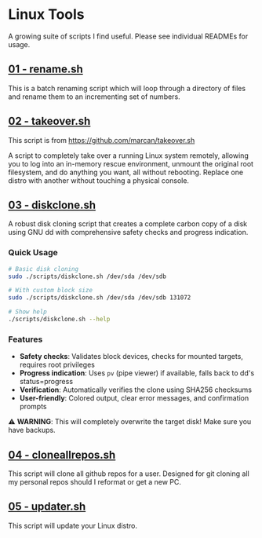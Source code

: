 # Linux Tools

A growing suite of scripts I find useful. Please see individual READMEs for usage.

## [01 - rename.sh](./readmes/rename.md)

This is a batch renaming script which will loop through a directory of files and rename them to an incrementing set of numbers.

## [02 - takeover.sh](./readmes/takeover.md)

This script is from https://github.com/marcan/takeover.sh

A script to completely take over a running Linux system remotely, allowing you to log into an in-memory rescue environment, unmount the original root filesystem, and do anything you want, all without rebooting. Replace one distro with another without touching a physical console.

## [03 - diskclone.sh](./readmes/diskclone.md)

A robust disk cloning script that creates a complete carbon copy of a disk using GNU dd with comprehensive safety checks and progress indication.

### Quick Usage

```bash
# Basic disk cloning
sudo ./scripts/diskclone.sh /dev/sda /dev/sdb

# With custom block size
sudo ./scripts/diskclone.sh /dev/sda /dev/sdb 131072

# Show help
./scripts/diskclone.sh --help
```

### Features
- **Safety checks**: Validates block devices, checks for mounted targets, requires root privileges
- **Progress indication**: Uses `pv` (pipe viewer) if available, falls back to dd's status=progress
- **Verification**: Automatically verifies the clone using SHA256 checksums
- **User-friendly**: Colored output, clear error messages, and confirmation prompts

⚠️ **WARNING**: This will completely overwrite the target disk! Make sure you have backups.

## [04 - cloneallrepos.sh](./readmes/cloneallrepos.md)

This script will clone all github repos for a user. Designed for git cloning all my personal repos should I reformat or get a new PC.

## [05 - updater.sh](./readmes/updater.md)

This script will update your Linux distro.